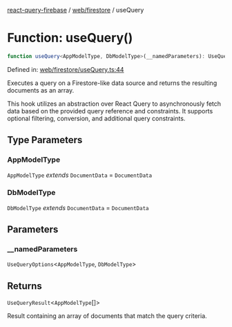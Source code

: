 [react-query-firebase](../../../modules.md) / [web/firestore](../index.md) / useQuery

# Function: useQuery()

```ts
function useQuery<AppModelType, DbModelType>(__namedParameters): UseQueryResult<AppModelType[]>
```

Defined in: [web/firestore/useQuery.ts:44](https://github.com/vpishuk/react-query-firebase/blob/43c0734068a570cd646254bb366ccd8007f7dfed/web/firestore/useQuery.ts#L44)

Executes a query on a Firestore-like data source and returns the resulting documents as an array.

This hook utilizes an abstraction over React Query to asynchronously fetch data based on the provided query
reference and constraints. It supports optional filtering, conversion, and additional query constraints.

## Type Parameters

### AppModelType

`AppModelType` *extends* `DocumentData` = `DocumentData`

### DbModelType

`DbModelType` *extends* `DocumentData` = `DocumentData`

## Parameters

### \_\_namedParameters

`UseQueryOptions`\<`AppModelType`, `DbModelType`\>

## Returns

`UseQueryResult`\<`AppModelType`[]\>

Result containing an array of documents that match the query criteria.
